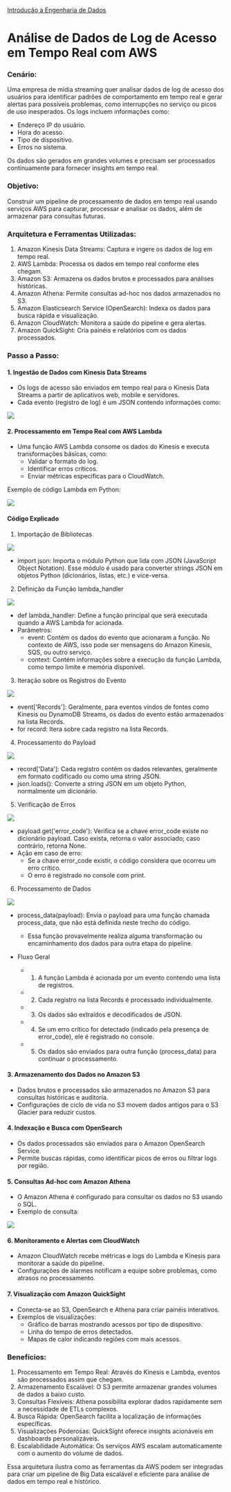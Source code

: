 <div> 
<p><a href="https://github.com/JosiTubaroski/Introducao_Engenharia_Dados/blob/main/README.md">Introdução a Engenharia de Dados</a></p>
</div> 


# Análise de Dados de Log de Acesso em Tempo Real com AWS

### Cenário:

Uma empresa de mídia streaming quer analisar dados de log de acesso dos usuários para identificar padrões de comportamento em tempo real e gerar alertas para possíveis problemas, como interrupções no serviço ou picos de uso inesperados. Os logs incluem informações como:

- Endereço IP do usuário.
- Hora do acesso.
- Tipo de dispositivo.
- Erros no sistema.

Os dados são gerados em grandes volumes e precisam ser processados continuamente para fornecer insights em tempo real.


### Objetivo:

Construir um pipeline de processamento de dados em tempo real usando serviços AWS para capturar, processar e analisar os dados, além de armazenar para consultas futuras.

### Arquitetura e Ferramentas Utilizadas:

1. Amazon Kinesis Data Streams: Captura e ingere os dados de log em tempo real.
2. AWS Lambda: Processa os dados em tempo real conforme eles chegam.
3. Amazon S3: Armazena os dados brutos e processados para análises históricas.
4. Amazon Athena: Permite consultas ad-hoc nos dados armazenados no S3.
5. Amazon Elasticsearch Service (OpenSearch): Indexa os dados para busca rápida e visualização.
6. Amazon CloudWatch: Monitora a saúde do pipeline e gera alertas.
7. Amazon QuickSight: Cria painéis e relatórios com os dados processados.

### Passo a Passo:

#### 1. Ingestão de Dados com Kinesis Data Streams

- Os logs de acesso são enviados em tempo real para o Kinesis Data Streams a partir de aplicativos web, mobile e servidores.
- Cada evento (registro de log) é um JSON contendo informações como:

 <img src="https://github.com/JosiTubaroski/Processamento_Dados_AWS/blob/main/img/06_Json.png">

#### 2. Processamento em Tempo Real com AWS Lambda

- Uma função AWS Lambda consome os dados do Kinesis e executa transformações básicas, como:
  - Validar o formato do log.
  - Identificar erros críticos.
  - Enviar métricas específicas para o CloudWatch.

Exemplo de código Lambda em Python:

 <img src="https://github.com/JosiTubaroski/Processamento_Dados_AWS/blob/main/img/07_Lambda.png">

 #### Código Explicado

 1. Importação de Bibliotecas

<img src="https://github.com/JosiTubaroski/Processamento_Dados_AWS/blob/main/img/09_Codigo_Explicado_Biblioteca.png">

 - import json: Importa o módulo Python que lida com JSON (JavaScript Object Notation). Esse módulo é usado para converter strings JSON em objetos Python (dicionários, listas, etc.) e vice-versa.

2. Definição da Função lambda_handler

<img src="https://github.com/JosiTubaroski/Processamento_Dados_AWS/blob/main/img/10_def_lambda.png">

- def lambda_handler: Define a função principal que será executada quando a AWS Lambda for acionada.
- Parâmetros:
  -   event: Contém os dados do evento que acionaram a função. No contexto de AWS, isso pode ser mensagens do Amazon Kinesis, SQS, ou outro serviço.
  -   context: Contém informações sobre a execução da função Lambda, como tempo limite e memória disponível.
 
 3. Iteração sobre os Registros do Evento

<img src="https://github.com/JosiTubaroski/Processamento_Dados_AWS/blob/main/img/11_Registros_Eventos.png">

- event['Records']: Geralmente, para eventos vindos de fontes como Kinesis ou DynamoDB Streams, os dados do evento estão armazenados na lista Records.
- for record: Itera sobre cada registro na lista Records.

4. Processamento do Payload

<img src="https://github.com/JosiTubaroski/Processamento_Dados_AWS/blob/main/img/12_Playload.png">

- record['Data']: Cada registro contém os dados relevantes, geralmente em formato codificado ou como uma string JSON.
- json.loads(): Converte a string JSON em um objeto Python, normalmente um dicionário.

5. Verificação de Erros

<img src="https://github.com/JosiTubaroski/Processamento_Dados_AWS/blob/main/img/13_Ver_erro.png">
  
- payload.get('error_code'): Verifica se a chave error_code existe no dicionário payload. Caso exista, retorna o valor associado; caso contrário, retorna None.
- Ação em caso de erro:
  - Se a chave error_code existir, o código considera que ocorreu um erro crítico.
  - O erro é registrado no console com print.

6. Processamento de Dados

<img src="https://github.com/JosiTubaroski/Processamento_Dados_AWS/blob/main/img/14_Processamento_Payload.png">

- process_data(payload): Envia o payload para uma função chamada process_data, que não está definida neste trecho do código.
  - Essa função provavelmente realiza alguma transformação ou encaminhamento dos dados para outra etapa do pipeline.

- Fluxo Geral

  - 1. A função Lambda é acionada por um evento contendo uma lista de registros.
  - 2. Cada registro na lista Records é processado individualmente.
  - 3. Os dados são extraídos e decodificados de JSON.
  - 4. Se um erro crítico for detectado (indicado pela presença de error_code), ele é registrado no console.
  - 5. Os dados são enviados para outra função (process_data) para continuar o processamento.
   

#### 3. Armazenamento dos Dados no Amazon S3

- Dados brutos e processados são armazenados no Amazon S3 para consultas históricas e auditoria.
- Configurações de ciclo de vida no S3 movem dados antigos para o S3 Glacier para reduzir custos.

#### 4. Indexação e Busca com OpenSearch

- Os dados processados são enviados para o Amazon OpenSearch Service.
- Permite buscas rápidas, como identificar picos de erros ou filtrar logs por região.

#### 5. Consultas Ad-hoc com Amazon Athena

- O Amazon Athena é configurado para consultar os dados no S3 usando o SQL.
- Exemplo de consulta:

 <img src="https://github.com/JosiTubaroski/Processamento_Dados_AWS/blob/main/img/08_Select.png">  

#### 6. Monitoramento e Alertas com CloudWatch

- Amazon CloudWatch recebe métricas e logs do Lambda e Kinesis para monitorar a saúde do pipeline.
- Configurações de alarmes notificam a equipe sobre problemas, como atrasos no processamento.

#### 7. Visualização com Amazon QuickSight

- Conecta-se ao S3, OpenSearch e Athena para criar painéis interativos.
- Exemplos de visualizações:
  - Gráfico de barras mostrando acessos por tipo de dispositivo.
  - Linha do tempo de erros detectados.
  - Mapas de calor indicando regiões com mais acessos.
 
### Benefícios:

1. Processamento em Tempo Real: Através do Kinesis e Lambda, eventos são processados assim que chegam.
2. Armazenamento Escalável: O S3 permite armazenar grandes volumes de dados a baixo custo.
3. Consultas Flexíveis: Athena possibilita explorar dados rapidamente sem a necessidade de ETLs complexos.
4. Busca Rápida: OpenSearch facilita a localização de informações específicas.
5. Visualizações Poderosas: QuickSight oferece insights acionáveis em dashboards personalizáveis.
6. Escalabilidade Automática: Os serviços AWS escalam automaticamente com o aumento do volume de dados.

Essa arquitetura ilustra como as ferramentas da AWS podem ser integradas para criar um pipeline de Big Data escalável e eficiente para análise de dados em tempo real e histórico.

